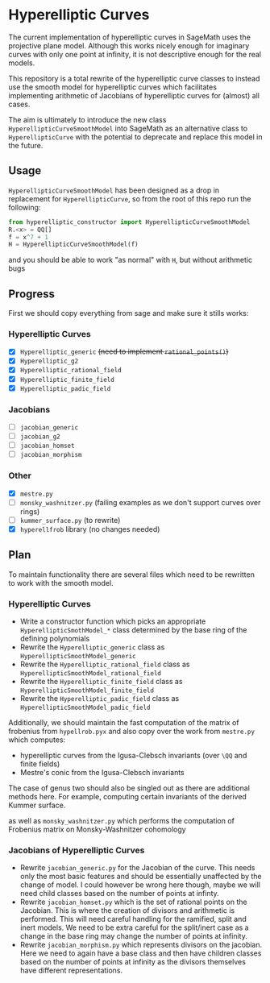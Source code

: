 # Hyperelliptic Curves

The current implementation of hyperelliptic curves in SageMath uses the
projective plane model. Although this works nicely enough for imaginary curves
with only one point at infinity, it is not descriptive enough for the real
models.

This repository is a total rewrite of the hyperelliptic curve classes to instead
use the smooth model for hyperelliptic curves which facilitates implementing
arithmetic of Jacobians of hyperelliptic curves for (almost) all cases.

The aim is ultimately to introduce the new class `HyperellipticCurveSmoothModel`
into SageMath as an alternative class to `HyperellipticCurve` with the potential
to deprecate and replace this model in the future.

## Usage

`HyperellipticCurveSmoothModel` has been designed as a drop in replacement for `HyperellipticCurve`, so from the
root of this repo run the following:

```py
from hyperelliptic_constructor import HyperellipticCurveSmoothModel
R.<x> = QQ[]
f = x^7 + 1
H = HyperellipticCurveSmoothModel(f)
```

and you should be able to work "as normal" with `H`, but without arithmetic bugs

## Progress

First we should copy everything from sage and make sure it
stills works:

### Hyperelliptic Curves

- [x] `Hyperelliptic_generic` ~~(need to implement `rational_points()`)~~
- [x] `Hyperelliptic_g2`
- [x] `Hyperelliptic_rational_field`
- [x] `Hyperelliptic_finite_field`
- [x] `Hyperelliptic_padic_field`

### Jacobians

- [ ] `jacobian_generic`
- [ ] `jacobian_g2`
- [ ] `jacobian_homset`
- [ ] `jacobian_morphism`

### Other

- [x] `mestre.py`
- [ ] `monsky_washnitzer.py` (failing examples as we don't support curves over rings)
- [ ] `kummer_surface.py` (to rewrite)
- [x] `hyperellfrob` library (no changes needed)

## Plan

To maintain functionality there are several files which need to be rewritten to
work with the smooth model.

### Hyperelliptic Curves

- Write a constructor function which picks an appropriate
  `HyperellipticSmothModel_*` class determined by the base ring of the defining
  polynomials
- Rewrite the `Hyperelliptic_generic` class as
  `HyperellipticSmoothModel_generic`
- Rewrite the `Hyperelliptic_rational_field` class as
  `HyperellipticSmoothModel_rational_field`
- Rewrite the `Hyperelliptic_finite_field` class as
  `HyperellipticSmoothModel_finite_field`
- Rewrite the `Hyperelliptic_padic_field` class as
  `HyperellipticSmoothModel_padic_field`

Additionally, we should maintain the fast computation of the matrix of frobenius
from `hypellrob.pyx` and also copy over the work from `mestre.py` which
computes:

- hyperelliptic curves from the Igusa-Clebsch invariants (over `\QQ` and finite
  fields)
- Mestre's conic from the Igusa-Clebsch invariants

The case of genus two should also be singled out as there are additional methods
here. For example, computing certain invariants of the derived Kummer surface.

as well as `monsky_washnitzer.py` which performs the computation of Frobenius
matrix on Monsky-Washnitzer cohomology

### Jacobians of Hyperelliptic Curves

- Rewrite `jacobian_generic.py` for the Jacobian of the curve. This needs only
  the most basic features and should be essentially unaffected by the change of
  model. I could however be wrong here though, maybe we will need child classes
  based on the number of points at infinty.
- Rewrite `jacobian_homset.py` which is the set of rational points on the
  Jacobian. This is where the creation of divisors and arithmetic is performed.
  This will need careful handling for the ramified, split and inert models. We
  need to be extra careful for the split/inert case as a change in the base ring
  may change the number of points at infinity.
- Rewrite `jacobian_morphism.py` which represents divisors on the jacobian. Here
  we need to again have a base class and then have children classes based on the
  number of points at infinity as the divisors themselves have different
  representations.
